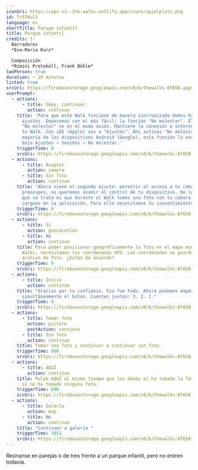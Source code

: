 ```yaml
---
iconUri: https://api-v1--the-walks.netlify.app/icons/spielplatz.png
id: Tr57Hul3
language: es
shortTitle: Parque infantil
title: Parque infantil
credits: |-
  Narradores
  *Eva-Maria Kurz*

  Composición
  *Rimini Protokoll, Frank Böhle*
twoPerson: true
duration: ~ 20 minutos
listed: true
srcUri: https://firebasestorage.googleapis.com/v0/b/thewalks-8f658.appspot.com/o/mp3%2Fapi-v1%2Fwalk_10_sp_10_12.mp3?alt=media&token=50b20bdc-2ecf-497f-97b1-17ed5dd04579
userPrompt:
  - actions:
      - title: Okey, continuar.
        action: continue
    title: 'Para que este Walk funcione de manera sincronizada debes hacer dos
      ajustes. Empecemos con el más fácil: la función "No molestar". El ajuste
      "No molestar" no es el modo avión. Mantiene la conexión a internet durante
      tu Walk. Con iOS (Apple) vas a "Ajustes". Ahí activas "No molestar". En la
      mayoría de los dispositivos Android (Google), esta función la encuentras
      bajo Ajustes → Sonidos → No molestar.'
    triggerTime: 0
    srcUri: https://firebasestorage.googleapis.com/v0/b/thewalks-8f658.appspot.com/o/mp3%2Fapi-v1%2Fes_Tr57Hul3%2Fmulti_Zeubeel8_loop%20(1).mp3?alt=media&token=3a2e2205-f8ee-4e01-a086-5a021399d7d2
  - actions:
      - title: Aceptar
        action: camera
      - title: Sin foto
        action: continue
    title: "Ahora viene el segundo ajuste: permitir el acceso a tu cámara. No te
      preocupes, no queremos asumir el control de tu dispositivo. De lo único
      que se trata es que durante el Walk tomes una foto con tu cámara y la
      cargues en la aplicación. Para ello necesitamos tu consentimiento."
    triggerTime: 0
    srcUri: https://firebasestorage.googleapis.com/v0/b/thewalks-8f658.appspot.com/o/mp3%2Fapi-v1%2Fes_Tr57Hul3%2Fmulti_Zeubeel8_loop%20(1).mp3?alt=media&token=d163ec7f-e9a7-4f8b-b968-df021c1b886a
  - actions:
      - title: Sí
        action: geoLocation
      - title: No
        action: continue
    title: Para poder posicionar geográficamente tu foto en el mapa mundial de The
      Walks, necesitamos tus coordenadas GPS. Las coordenadas se guardan en el
      archivo de foto. ¿Estás de acuerdo?
    triggerTime: 0
    srcUri: https://firebasestorage.googleapis.com/v0/b/thewalks-8f658.appspot.com/o/mp3%2Fapi-v1%2Fes_Tr57Hul3%2Fmulti_Zeubeel8_loop%20(1).mp3?alt=media&token=1c68c298-3c53-4795-8649-dddff56081db
  - actions:
      - title: Inicio
        action: continue
    title: "Gracias por tu confianza. Eso fue todo. Ahora podemos empezar. Opriman
      simultáneamente el botón. Cuenten juntos: 3. 2. 1."
    triggerTime: 0
    srcUri: https://firebasestorage.googleapis.com/v0/b/thewalks-8f658.appspot.com/o/mp3%2Fapi-v1%2Fes_Tr57Hul3%2Fmulti_Zeubeel8_loop%20(1).mp3?alt=media&token=afa472be-4066-4cc7-bb01-f2d1bfa2e75a
  - actions:
      - title: Tomar foto
        action: picture
        postAction: continue
      - title: Sin foto
        action: continue
    title: Tomar una foto y continuar o continuar sin foto.
    triggerTime: 890
    srcUri: https://firebasestorage.googleapis.com/v0/b/thewalks-8f658.appspot.com/o/mp3%2Fapi-v1%2Fes_tr57hul3%2Fwalk_10_de_Loop1__14-50-650__08_12.mp3?alt=media&token=aeb517a6-61bd-40d3-8f2e-be67294c616b
  - actions:
      - title: AQUÍ
        action: continue
    title: Pulse AQUÍ al mismo tiempo que los demás si ha tomado la foto - también
      si no ha tomado ninguna foto.
    triggerTime: 890
    srcUri: https://firebasestorage.googleapis.com/v0/b/thewalks-8f658.appspot.com/o/mp3%2Fapi-v1%2Fes_tr57hul3%2Fwalk_10_de_Loop1__14-50-650__08_12.mp3?alt=media&token=bb105092-a5fd-4766-ac0d-f2785cedbf18
  - actions:
      - title: Galería
        action: map
      - title: No
        action: continue
    title: "Continuar a galería "
    triggerTime: 1053
    srcUri: https://firebasestorage.googleapis.com/v0/b/thewalks-8f658.appspot.com/o/mp3%2Fapi-v1%2Fes_tr57hul3%2Fmulti_Zeubeel8_loop.mp3?alt=media&token=8d2844b4-5f93-4776-9c76-0ab4016fccb6
---
```

Reúnanse en parejas o de tres frente a un parque infantil, pero no entren todavía.
